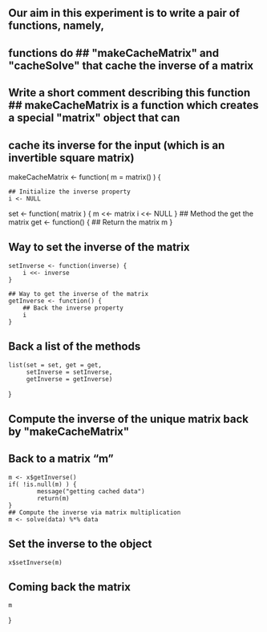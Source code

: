 ## Our aim in this experiment is to write a pair of functions, namely, 
## functions do	## "makeCacheMatrix" and "cacheSolve" that cache the inverse of a matrix
 ## Write a short comment describing this function	## makeCacheMatrix is a function which creates a special "matrix" object that can 
## cache its inverse for the input (which is an invertible square matrix)


makeCacheMatrix <- function( m = matrix() ) {

	## Initialize the inverse property
    i <- NULL
set <- function( matrix ) {
            m <<- matrix
            i <<- NULL
    }
    ## Method the get the matrix
    get <- function() {
    	## Return the matrix
    	m
    }
## Way to set the inverse of the matrix
    setInverse <- function(inverse) {
        i <<- inverse
    }

    ## Way to get the inverse of the matrix
    getInverse <- function() {
        ## Back the inverse property
        i
    }
## Back a list of the methods
    list(set = set, get = get,
         setInverse = setInverse,
         getInverse = getInverse)
}
## Compute the inverse of the unique matrix back by "makeCacheMatrix"
## Back to a matrix  “m”
    m <- x$getInverse()
    if( !is.null(m) ) {
            message("getting cached data")
            return(m)
    }
    ## Compute the inverse via matrix multiplication
    m <- solve(data) %*% data
## Set the inverse to the object
    x$setInverse(m)
## Coming back the matrix
    m
}